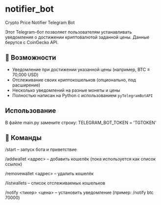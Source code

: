 # notifier_bot
Crypto Price Notifier Telegram Bot

Этот Telegram-бот позволяет пользователям устанавливать уведомления о достижении криптовалютой заданной цены. Данные берутся с CoinGecko API.

## 🚀 Возможности

- Уведомление при достижении указанной цены (например, BTC ≥ 70,000 USD)
- Отслеживание своих криптокошельков (опционально, под расширение)
- Несколько уведомлений на разные монеты и цены
- Полностью написан на Python с использованием `pyTelegramBotAPI`

## Использование
В файле main.py замените строку:
TELEGRAM_BOT_TOKEN = 'TGTOKEN'

## 💬 Команды
/start – запуск бота и приветствие

/addwallet <адрес> – добавить кошелёк (пока используется как список ссылок)

/removewallet <адрес> – удалить кошелёк

/listwallets – список отслеживаемых кошельков

/notify <тикер> <цена> – установить уведомление (пример: /notify btc 70000)
